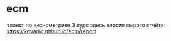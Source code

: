 # ecm
проект по эконометрике 3 курс
здесь версия сырого отчёта: https://kovanic.github.io/ecm/report
